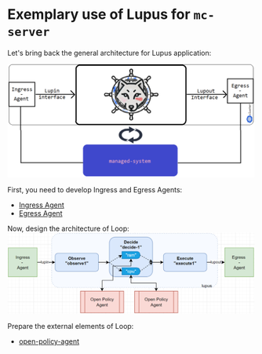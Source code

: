 # Exemplary use of Lupus for `mc-server`

Let's bring back the general architecture for Lupus application:

![](../../../_img/readme/1.png)

First, you need to develop Ingress and Egress Agents:

- [Ingress Agent](ingress-agent.py)
- [Egress Agent](egress-agent.py)

Now, design the architecture of Loop:
![](../_img/5.png)

Prepare the external elements of Loop:
- [open-policy-agent](opa.md)

